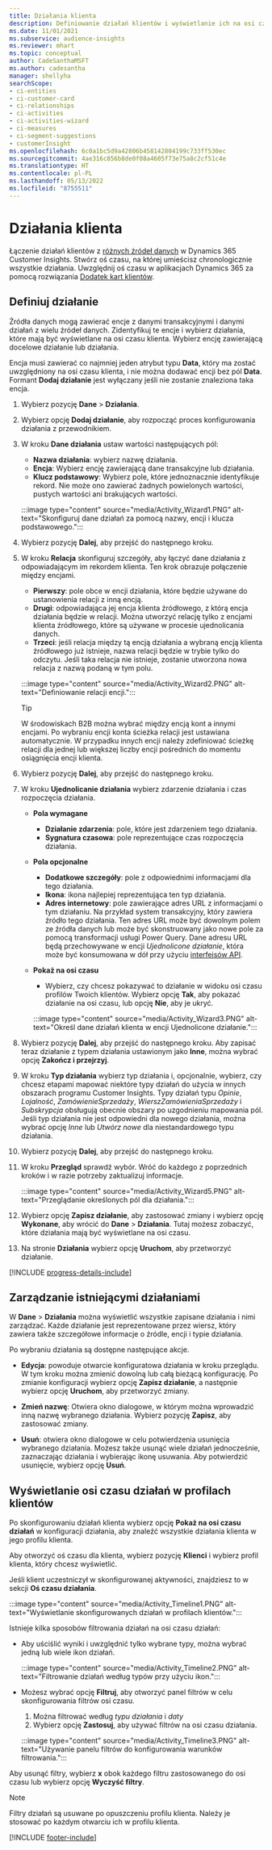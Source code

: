 ```yaml
---
title: Działania klienta
description: Definiowanie działań klientów i wyświetlanie ich na osi czasu w profilach klientów.
ms.date: 11/01/2021
ms.subservice: audience-insights
ms.reviewer: mhart
ms.topic: conceptual
author: CadeSanthaMSFT
ms.author: cadesantha
manager: shellyha
searchScope:
- ci-entities
- ci-customer-card
- ci-relationships
- ci-activities
- ci-activities-wizard
- ci-measures
- ci-segment-suggestions
- customerInsight
ms.openlocfilehash: 6c0a1bc5d9a42806b458142804199c733ff530ec
ms.sourcegitcommit: 4ae316c856b8de0f08a4605f73e75a8c2cf51c4e
ms.translationtype: HT
ms.contentlocale: pl-PL
ms.lasthandoff: 05/13/2022
ms.locfileid: "8755511"
---
```

# <a name="customer-activities"></a>Działania klienta

Łączenie działań klientów z [różnych źródeł danych](data-sources.md) w Dynamics 365 Customer Insights. Stwórz oś czasu, na której umieścisz chronologicznie wszystkie działania. Uwzględnij oś czasu w aplikacjach Dynamics 365 za pomocą rozwiązania [Dodatek kart klientów](customer-card-add-in.md).

## <a name="define-an-activity"></a>Definiuj działanie

Źródła danych mogą zawierać encje z danymi transakcyjnymi i danymi działań z wielu źródeł danych. Zidentyfikuj te encje i wybierz działania, które mają być wyświetlane na osi czasu klienta. Wybierz encję zawierającą docelowe działanie lub działania.

Encja musi zawierać co najmniej jeden atrybut typu **Data**, który ma zostać uwzględniony na osi czasu klienta, i nie można dodawać encji bez pól **Data**. Formant **Dodaj działanie** jest wyłączany jeśli nie zostanie znaleziona taka encja.

1. Wybierz pozycję **Dane** > **Działania**.

1. Wybierz opcję **Dodaj działanie**, aby rozpocząć proces konfigurowania działania z przewodnikiem.

1. W kroku **Dane działania** ustaw wartości następujących pól:

   - **Nazwa działania**: wybierz nazwę działania.
   - **Encja**: Wybierz encję zawierającą dane transakcyjne lub działania.
   - **Klucz podstawowy**: Wybierz pole, które jednoznacznie identyfikuje rekord. Nie może ono zawierać żadnych powielonych wartości, pustych wartości ani brakujących wartości.

   :::image type="content" source="media/Activity_Wizard1.PNG" alt-text="Skonfiguruj dane działań za pomocą nazwy, encji i klucza podstawowego.":::

1. Wybierz pozycję **Dalej**, aby przejść do następnego kroku.

1. W kroku **Relacja** skonfiguruj szczegóły, aby łączyć dane działania z odpowiadającym im rekordem klienta. Ten krok obrazuje połączenie między encjami.  

   - **Pierwszy**: pole obce w encji działania, które będzie używane do ustanowienia relacji z inną encją.
   - **Drugi**: odpowiadająca jej encja klienta źródłowego, z którą encja działania będzie w relacji. Można utworzyć relację tylko z encjami klienta źródłowego, które są używane w procesie ujednolicania danych.
   - **Trzeci**: jeśli relacja między tą encją działania a wybraną encją klienta źródłowego już istnieje, nazwa relacji będzie w trybie tylko do odczytu. Jeśli taka relacja nie istnieje, zostanie utworzona nowa relacja z nazwą podaną w tym polu.

   :::image type="content" source="media/Activity_Wizard2.PNG" alt-text="Definiowanie relacji encji.":::

   > [!TIP]
   > W środowiskach B2B można wybrać między encją kont a innymi encjami. Po wybraniu encji konta ścieżka relacji jest ustawiana automatycznie. W przypadku innych encji należy zdefiniować ścieżkę relacji dla jednej lub większej liczby encji pośrednich do momentu osiągnięcia encji klienta.

1. Wybierz pozycję **Dalej**, aby przejść do następnego kroku. 

1. W kroku **Ujednolicanie działania** wybierz zdarzenie działania i czas rozpoczęcia działania. 
   - **Pola wymagane**
      - **Działanie zdarzenia**: pole, które jest zdarzeniem tego działania.
      - **Sygnatura czasowa**: pole reprezentujące czas rozpoczęcia działania.

   - **Pola opcjonalne**
      - **Dodatkowe szczegóły**: pole z odpowiednimi informacjami dla tego działania.
      - **Ikona**: ikona najlepiej reprezentująca ten typ działania.
      - **Adres internetowy**: pole zawierające adres URL z informacjami o tym działaniu. Na przykład system transakcyjny, który zawiera źródło tego działania. Ten adres URL może być dowolnym polem ze źródła danych lub może być skonstruowany jako nowe pole za pomocą transformacji usługi Power Query. Dane adresu URL będą przechowywane w encji *Ujednolicone działanie*, która może być konsumowana w dół przy użyciu [interfejsów API](apis.md).

   - **Pokaż na osi czasu**
      - Wybierz, czy chcesz pokazywać to działanie w widoku osi czasu profilów Twoich klientów. Wybierz opcję **Tak**, aby pokazać działanie na osi czasu, lub opcję **Nie**, aby je ukryć.

      :::image type="content" source="media/Activity_Wizard3.PNG" alt-text="Określ dane działań klienta w encji Ujednolicone działanie.":::

1. Wybierz pozycję **Dalej**, aby przejść do następnego kroku. Aby zapisać teraz działanie z typem działania ustawionym jako **Inne**, można wybrać opcję **Zakończ i przejrzyj**. 

1. W kroku **Typ działania** wybierz typ działania i, opcjonalnie, wybierz, czy chcesz etapami mapować niektóre typy działań do użycia w innych obszarach programu Customer Insights. Typy działań typu *Opinie*, *Lojalność*, *ZamówienieSprzedaży*, *WierszZamówieniaSprzedaży* i *Subskrypcja* obsługują obecnie obszary po uzgodnieniu mapowania pól. Jeśli typ działania nie jest odpowiedni dla nowego działania, można wybrać opcję *Inne* lub *Utwórz nowe* dla niestandardowego typu działania.

1. Wybierz pozycję **Dalej**, aby przejść do następnego kroku. 

1. W kroku **Przegląd** sprawdź wybór. Wróć do każdego z poprzednich kroków i w razie potrzeby zaktualizuj informacje.

   :::image type="content" source="media/Activity_Wizard5.PNG" alt-text="Przeglądanie określonych pól dla działania.":::
   
1. Wybierz opcję **Zapisz działanie**, aby zastosować zmiany i wybierz opcję **Wykonane**, aby wrócić do **Dane** > **Działania**. Tutaj możesz zobaczyć, które działania mają być wyświetlane na osi czasu. 

1. Na stronie **Działania** wybierz opcję **Uruchom**, aby przetworzyć działanie. 

[!INCLUDE [progress-details-include](includes/progress-details-pane.md)]

## <a name="manage-existing-activities"></a>Zarządzanie istniejącymi działaniami

W **Dane** > **Działania** można wyświetlić wszystkie zapisane działania i nimi zarządzać. Każde działanie jest reprezentowane przez wiersz, który zawiera także szczegółowe informacje o źródle, encji i typie działania.

Po wybraniu działania są dostępne następujące akcje. 

- **Edycja**: powoduje otwarcie konfiguratowa działania w kroku przeglądu. W tym kroku można zmienić dowolną lub całą bieżącą konfigurację. Po zmianie konfiguracji wybierz opcję **Zapisz działanie**, a następnie wybierz opcję **Uruchom**, aby przetworzyć zmiany.

- **Zmień nazwę**: Otwiera okno dialogowe, w którym można wprowadzić inną nazwę wybranego działania. Wybierz pozycję **Zapisz**, aby zastosować zmiany.

- **Usuń**: otwiera okno dialogowe w celu potwierdzenia usunięcia wybranego działania. Możesz także usunąć wiele działań jednocześnie, zaznaczając działania i wybierając ikonę usuwania. Aby potwierdzić usunięcie, wybierz opcję **Usuń**.

## <a name="view-activity-timelines-on-customer-profiles"></a>Wyświetlanie osi czasu działań w profilach klientów

Po skonfigurowaniu działań klienta wybierz opcję **Pokaż na osi czasu działań** w konfiguracji działania, aby znaleźć wszystkie działania klienta w jego profilu klienta.

Aby otworzyć oś czasu dla klienta, wybierz pozycję **Klienci** i wybierz profil klienta, który chcesz wyświetlić.

Jeśli klient uczestniczył w skonfigurowanej aktywności, znajdziesz to w sekcji **Oś czasu działania**.

:::image type="content" source="media/Activity_Timeline1.PNG" alt-text="Wyświetlanie skonfigurowanych działań w profilach klientów.":::

Istnieje kilka sposobów filtrowania działań na osi czasu działań:

- Aby uściślić wyniki i uwzględnić tylko wybrane typy, można wybrać jedną lub wiele ikon działań.

  :::image type="content" source="media/Activity_Timeline2.PNG" alt-text="Filtrowanie działań według typów przy użyciu ikon.":::

- Możesz wybrać opcję **Filtruj**, aby otworzyć panel filtrów w celu skonfigurowania filtrów osi czasu.

   1. Można filtrować według *typu działania* i *daty*
   1. Wybierz opcję **Zastosuj**, aby używać filtrów na osi czasu działania.

   :::image type="content" source="media/Activity_Timeline3.PNG" alt-text="Używanie panelu filtrów do konfigurowania warunków filtrowania.":::

Aby usunąć filtry, wybierz **x** obok każdego filtru zastosowanego do osi czasu lub wybierz opcję **Wyczyść filtry**.


> [!NOTE]
> Filtry działań są usuwane po opuszczeniu profilu klienta. Należy je stosować po każdym otwarciu ich w profilu klienta.

[!INCLUDE [footer-include](includes/footer-banner.md)]
